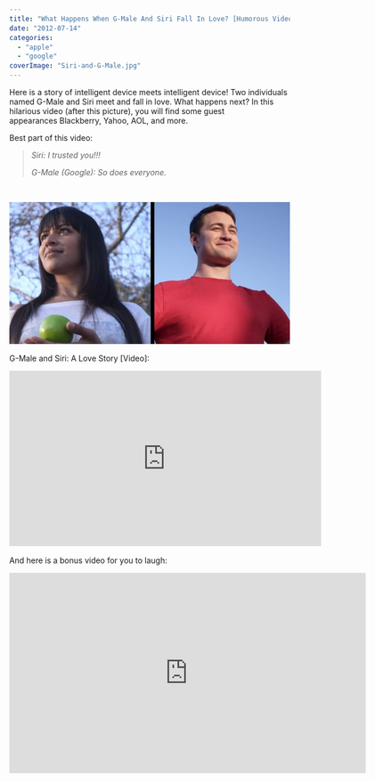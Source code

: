 ```yaml
---
title: "What Happens When G-Male And Siri Fall In Love? [Humorous Video]"
date: "2012-07-14"
categories: 
  - "apple"
  - "google"
coverImage: "Siri-and-G-Male.jpg"
---
```


Here is a story of intelligent device meets intelligent device! Two individuals named G-Male and Siri meet and fall in love. What happens next? In this hilarious video (after this picture), you will find some guest appearances Blackberry, Yahoo, AOL, and more.

Best part of this video:

> _Siri: I trusted you!!!_ 
> 
> _G-Male (Google): So does everyone._

 

[![](images/Siri-and-G-Male.jpg "Siri and G-Male")](http://iCosmoGeek.com/wp-content/uploads/2012/07/Siri-and-G-Male.jpg)

G-Male and Siri: A Love Story \[Video\]:

<iframe src="http://www.youtube.com/embed/ZPipfpaYrx4" frameborder="0" width="560" height="315"></iframe>

And here is a bonus video for you to laugh:

<iframe src="http://www.youtube.com/embed/dx-cX7W03RI" frameborder="0" width="640" height="360"></iframe>
